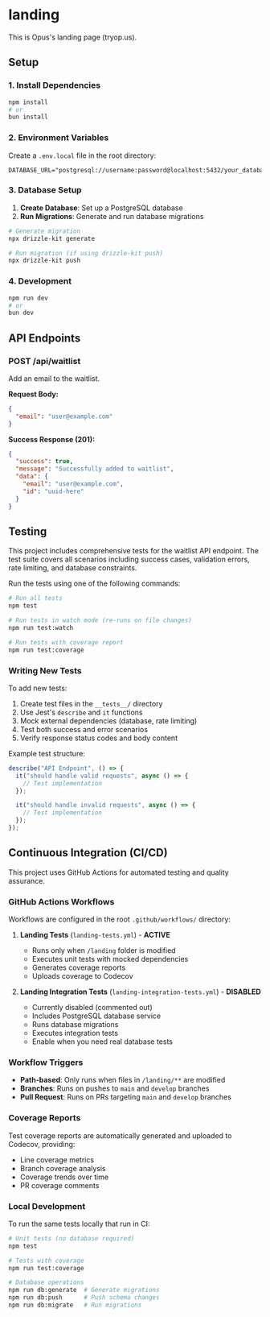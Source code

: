 # landing

This is Opus's landing page (tryop.us).

## Setup

### 1. Install Dependencies

```bash
npm install
# or
bun install
```

### 2. Environment Variables

Create a `.env.local` file in the root directory:

```env
DATABASE_URL="postgresql://username:password@localhost:5432/your_database"
```

### 3. Database Setup

1. **Create Database**: Set up a PostgreSQL database
2. **Run Migrations**: Generate and run database migrations

```bash
# Generate migration
npx drizzle-kit generate

# Run migration (if using drizzle-kit push)
npx drizzle-kit push
```

### 4. Development

```bash
npm run dev
# or
bun dev
```

## API Endpoints

### POST /api/waitlist

Add an email to the waitlist.

**Request Body:**

```json
{
  "email": "user@example.com"
}
```

**Success Response (201):**

```json
{
  "success": true,
  "message": "Successfully added to waitlist",
  "data": {
    "email": "user@example.com",
    "id": "uuid-here"
  }
}
```

## Testing

This project includes comprehensive tests for the waitlist API endpoint. The test suite covers all scenarios including success cases, validation errors, rate limiting, and database constraints.

Run the tests using one of the following commands:

```bash
# Run all tests
npm test

# Run tests in watch mode (re-runs on file changes)
npm run test:watch

# Run tests with coverage report
npm run test:coverage
```

### Writing New Tests

To add new tests:

1. Create test files in the `__tests__/` directory
2. Use Jest's `describe` and `it` functions
3. Mock external dependencies (database, rate limiting)
4. Test both success and error scenarios
5. Verify response status codes and body content

Example test structure:

```typescript
describe("API Endpoint", () => {
  it("should handle valid requests", async () => {
    // Test implementation
  });

  it("should handle invalid requests", async () => {
    // Test implementation
  });
});
```

## Continuous Integration (CI/CD)

This project uses GitHub Actions for automated testing and quality assurance.

### GitHub Actions Workflows

Workflows are configured in the root `.github/workflows/` directory:

1. **Landing Tests** (`landing-tests.yml`) - **ACTIVE**

   - Runs only when `/landing` folder is modified
   - Executes unit tests with mocked dependencies
   - Generates coverage reports
   - Uploads coverage to Codecov

2. **Landing Integration Tests** (`landing-integration-tests.yml`) - **DISABLED**
   - Currently disabled (commented out)
   - Includes PostgreSQL database service
   - Runs database migrations
   - Executes integration tests
   - Enable when you need real database tests

### Workflow Triggers

- **Path-based**: Only runs when files in `/landing/**` are modified
- **Branches**: Runs on pushes to `main` and `develop` branches
- **Pull Request**: Runs on PRs targeting `main` and `develop` branches

### Coverage Reports

Test coverage reports are automatically generated and uploaded to Codecov, providing:

- Line coverage metrics
- Branch coverage analysis
- Coverage trends over time
- PR coverage comments

### Local Development

To run the same tests locally that run in CI:

```bash
# Unit tests (no database required)
npm test

# Tests with coverage
npm run test:coverage

# Database operations
npm run db:generate  # Generate migrations
npm run db:push      # Push schema changes
npm run db:migrate   # Run migrations
```
